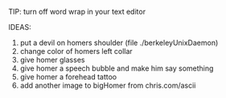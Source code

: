 TIP: turn off word wrap in your text editor

IDEAS:
1. put a devil on homers shoulder (file ./berkeleyUnixDaemon)
2. change color of homers left collar
3. give homer glasses
4. give homer a speech bubble and make him say something
5. give homer a forehead tattoo
6. add another image to bigHomer from chris.com/ascii

